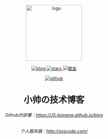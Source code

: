 <p align="center">
  <a href="https://blog.ssscode.com/" target="_blank" rel="noopener noreferrer">
    <img width="180" src="https://cdn.jsdelivr.net/gh/JS-banana/images/vuepress/photo_nobg.png" alt="logo">
  </a>
</p>

<p align="center">
  <a href="https://github.com/JS-banana/blog">
    <img src="https://visitor-badge.glitch.me/badge?page_id=js-banana.blog" alt="blog">
  </a>
  <a href="https://github.com/JS-banana/blog/stargazers">
    <img src="https://img.shields.io/github/stars/JS-banana/blog" alt="stars">
  </a>
  <a href="https://juejin.im/user/1204720476890477">
    <img src="https://img.shields.io/badge/Juejin-掘金-blue" alt="掘金">
  </a>
</p>

<p align="center">
  <a href="https://github.com/JS-banana/blog/actions/workflows/deploy_github.yml">
    <img src="https://github.com/JS-banana/blog/actions/workflows/deploy_github.yml/badge.svg" alt="github">
  </a>
  <!-- <a href="https://github.com/JS-banana/blog/actions/workflows/deploy_coding.yml">
    <img src="https://github.com/JS-banana/blog/actions/workflows/deploy_coding.yml/badge.svg" alt="coding">
  </a>
  <a href="https://github.com/JS-banana/blog/actions/workflows/schedule.yml">
    <img src="https://github.com/JS-banana/blog/actions/workflows/schedule.yml/badge.svg" alt="schedule">
  </a> -->
</p>

<h1 align="center">小帅の技术博客</h1>

<h6 align="center">
  Github的部署：<a href="https://JS-banana.github.io/blog">https://JS-banana.github.io/blog</a>
</h6>
<h6 align="center">
  个人服务器：<a href="http://blog.ssscode.com/">http://ssscode.com/</a>
</h6>
